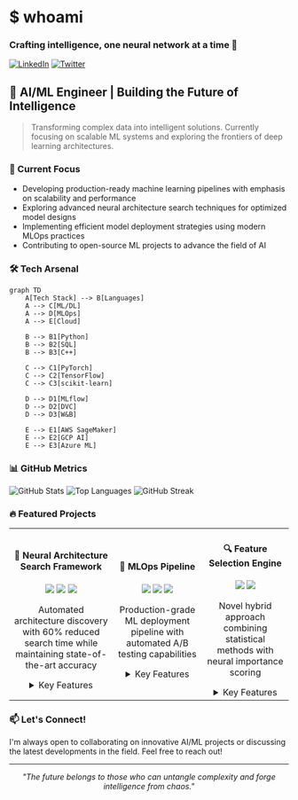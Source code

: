 # $ whoami
### Crafting intelligence, one neural network at a time 🧠

[![LinkedIn](https://img.shields.io/badge/LinkedIn-0077B5?style=for-the-badge&logo=linkedin&logoColor=white)](https://www.linkedin.com/in/zain-ahmed-590795228/)
[![Twitter](https://img.shields.io/badge/Twitter-1DA1F2?style=for-the-badge&logo=twitter&logoColor=white)](your-twitter-url)

## 🚀 AI/ML Engineer | Building the Future of Intelligence

> Transforming complex data into intelligent solutions. Currently focusing on scalable ML systems and exploring the frontiers of deep learning architectures.

### 🔭 Current Focus

- Developing production-ready machine learning pipelines with emphasis on scalability and performance
- Exploring advanced neural architecture search techniques for optimized model designs
- Implementing efficient model deployment strategies using modern MLOps practices
- Contributing to open-source ML projects to advance the field of AI

### 🛠️ Tech Arsenal

```mermaid
graph TD
    A[Tech Stack] --> B[Languages]
    A --> C[ML/DL]
    A --> D[MLOps]
    A --> E[Cloud]
    
    B --> B1[Python]
    B --> B2[SQL]
    B --> B3[C++]
    
    C --> C1[PyTorch]
    C --> C2[TensorFlow]
    C --> C3[scikit-learn]
    
    D --> D1[MLflow]
    D --> D2[DVC]
    D --> D3[W&B]
    
    E --> E1[AWS SageMaker]
    E --> E2[GCP AI]
    E --> E3[Azure ML]
```

### 📊 GitHub Metrics

![GitHub Stats](https://github-readme-stats.vercel.app/api?username=x-eyn&show_icons=true&theme=radical&count_private=true)
![Top Languages](https://github-readme-stats.vercel.app/api/top-langs/?username=x-eyn&layout=compact&theme=radical)
![GitHub Streak](https://github-readme-streak-stats.herokuapp.com/?user=x-eyn&theme=radical)

### 🔥 Featured Projects

<table>
  <tr>
    <td align="center">
      <h4>🧠 Neural Architecture Search Framework</h4>
      <img src="https://img.shields.io/badge/PyTorch-EE4C2C?style=flat&logo=pytorch&logoColor=white"/>
      <img src="https://img.shields.io/badge/CUDA-76B900?style=flat&logo=nvidia&logoColor=white"/>
      <img src="https://img.shields.io/badge/Ray-028CF0?style=flat&logo=ray&logoColor=white"/>
      <p>Automated architecture discovery with 60% reduced search time while maintaining state-of-the-art accuracy</p>
      <details><summary>Key Features</summary>
      <p>
      • Multi-objective optimization<br>
      • Hardware-aware search<br>
      • Distributed training support
      </p>
      </details>
    </td>
    <td align="center">
      <h4>🎯 MLOps Pipeline</h4>
      <img src="https://img.shields.io/badge/Kubernetes-326CE5?style=flat&logo=kubernetes&logoColor=white"/>
      <img src="https://img.shields.io/badge/MLflow-0194E2?style=flat&logo=mlflow&logoColor=white"/>
      <img src="https://img.shields.io/badge/Docker-2496ED?style=flat&logo=docker&logoColor=white"/>
      <p>Production-grade ML deployment pipeline with automated A/B testing capabilities</p>
      <details><summary>Key Features</summary>
      <p>
      • Automated model versioning<br>
      • Real-time monitoring<br>
      • Scalable inference
      </p>
      </details>
    </td>
    <td align="center">
      <h4>🔍 Feature Selection Engine</h4>
      <img src="https://img.shields.io/badge/scikit--learn-F7931E?style=flat&logo=scikit-learn&logoColor=white"/>
      <img src="https://img.shields.io/badge/TensorFlow-FF6F00?style=flat&logo=tensorflow&logoColor=white"/>
      <p>Novel hybrid approach combining statistical methods with neural importance scoring</p>
      <details><summary>Key Features</summary>
      <p>
      • Automatic feature ranking<br>
      • Cross-validation support<br>
      • Interactive visualizations
      </p>
      </details>
    </td>
  </tr>
</table>

### 📫 Let's Connect!

I'm always open to collaborating on innovative AI/ML projects or discussing the latest developments in the field. Feel free to reach out!

---
<div align="center">
  <i>"The future belongs to those who can untangle complexity and forge intelligence from chaos."</i>
</div>
